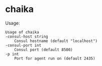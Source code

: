 # chaika

Usage:

    Usage of chaika
    -consul-host string
        Consul hostname (default "localhost")
    -consul-port int
        Consul port (default 8500)
    -p int
        Port for agent run on (default 2435)
